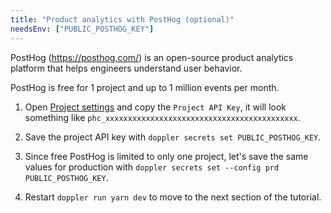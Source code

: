 ```yaml
---
title: "Product analytics with PostHog (optional)"
needsEnv: ["PUBLIC_POSTHOG_KEY"]
---
```


PostHog (<a href="https://posthog.com/" target="_blank">https://posthog.com/</a>) is an open-source product analytics platform that helps engineers understand user behavior.

PostHog is free for 1 project and up to 1 million events per month.

1. Open <a href="https://app.posthog.com/project/settings#project-variables" target="_blank">Project settings</a> and copy the `Project API Key`, it will look something like `phc_xxxxxxxxxxxxxxxxxxxxxxxxxxxxxxxxxxxxxxxxxxx`.

1. Save the project API key with `doppler secrets set PUBLIC_POSTHOG_KEY`.

1. Since free PostHog is limited to only one project, let's save the same values for production with `doppler secrets set --config prd PUBLIC_POSTHOG_KEY`.

1. Restart `doppler run yarn dev` to move to the next section of the tutorial.
